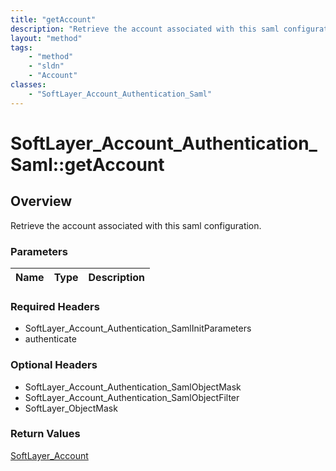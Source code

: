 ```yaml
---
title: "getAccount"
description: "Retrieve the account associated with this saml configuration."
layout: "method"
tags:
    - "method"
    - "sldn"
    - "Account"
classes:
    - "SoftLayer_Account_Authentication_Saml"
---
```

# SoftLayer_Account_Authentication_Saml::getAccount
## Overview 
Retrieve the account associated with this saml configuration.

### Parameters 
|Name | Type | Description |
| --- | --- | --- |


### Required Headers
* SoftLayer_Account_Authentication_SamlInitParameters
* authenticate

### Optional Headers
* SoftLayer_Account_Authentication_SamlObjectMask
* SoftLayer_Account_Authentication_SamlObjectFilter
* SoftLayer_ObjectMask

### Return Values
<a href='/reference/datatypes/SoftLayer_Account'>SoftLayer_Account </a>

